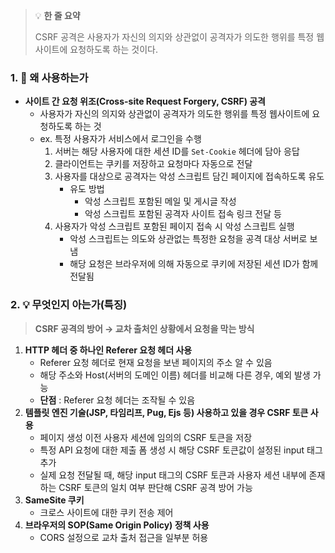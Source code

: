 > 💡 **한 줄 요약**
>
> CSRF 공격은 사용자가 자신의 의지와 상관없이 공격자가 의도한 행위를 특정 웹사이트에 요청하도록 하는 것이다.

### 1. 🤔 왜 사용하는가

- **사이트 간 요청 위조(Cross-site Request Forgery, CSRF) 공격**
  - 사용자가 자신의 의지와 상관없이 공격자가 의도한 행위를 특정 웹사이트에 요청하도록 하는 것
  - ex. 특정 사용자가 서비스에서 로그인을 수행
    1. 서버는 해당 사용자에 대한 세션 ID를 `Set-Cookie` 헤더에 담아 응답
    2. 클라이언트는 쿠키를 저장하고 요청마다 자동으로 전달
    3. 사용자를 대상으로 공격자는 악성 스크립트 담긴 페이지에 접속하도록 유도
       - 유도 방법
         - 악성 스크립트 포함된 메일 및 게시글 작성
         - 악성 스크립트 포함된 공격자 사이트 접속 링크 전달 등
    4. 사용자가 악성 스크립트 포함된 페이지 접속 시 악성 스크립트 실행
       - 악성 스크립트는 의도와 상관없는 특정한 요청을 공격 대상 서버로 보냄
       - 해당 요청은 브라우저에 의해 자동으로 쿠키에 저장된 세션 ID가 함께 전달됨

### 2. 💡 무엇인지 아는가(특징)

> **CSRF 공격의 방어 → 교차 출처인 상황에서 요청을 막는 방식**

1. **HTTP 헤더 중 하나인 Referer 요청 헤더 사용**
   - Referer 요청 헤더로 현재 요청을 보낸 페이지의 주소 알 수 있음
   - 해당 주소와 Host(서버의 도메인 이름) 헤더를 비교해 다른 경우, 예외 발생 가능
   - **단점** : Referer 요청 헤더는 조작될 수 있음
2. **템플릿 엔진 기술(JSP, 타임리프, Pug, Ejs 등) 사용하고 있을 경우 CSRF 토큰 사용**
   - 페이지 생성 이전 사용자 세션에 임의의 CSRF 토큰을 저장
   - 특정 API 요청에 대한 제출 폼 생성 시 해당 CSRF 토큰값이 설정된 input 태그 추가
   - 실제 요청 전달될 때, 해당 input 태그의 CSRF 토큰과 사용자 세션 내부에 존재하는 CSRF 토큰의 일치 여부 판단해 CSRF 공격 방어 가능
3. **SameSite 쿠키**
   - 크로스 사이트에 대한 쿠키 전송 제어
4. **브라우저의 SOP(Same Origin Policy) 정책 사용**
   - CORS 설정으로 교차 출처 접근을 일부분 허용

